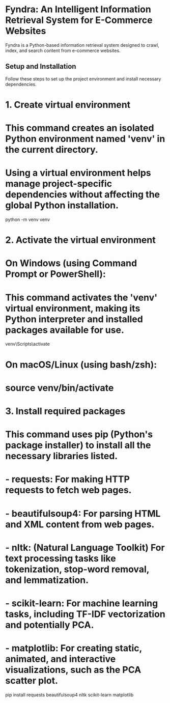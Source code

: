 # Fyndra: An Intelligent Information Retrieval System for E-Commerce Websites

Fyndra is a Python-based information retrieval system designed to crawl, index, and search content from e-commerce websites.

## Setup and Installation

Follow these steps to set up the project environment and install necessary dependencies.

# 1. Create virtual environment

# This command creates an isolated Python environment named 'venv' in the current directory.
# Using a virtual environment helps manage project-specific dependencies without affecting the global Python installation.

python -m venv venv

# 2. Activate the virtual environment

# On Windows (using Command Prompt or PowerShell):
# This command activates the 'venv' virtual environment, making its Python interpreter and installed packages available for use.

venv\Scripts\activate

# On macOS/Linux (using bash/zsh):
# source venv/bin/activate  

# 3. Install required packages

# This command uses pip (Python's package installer) to install all the necessary libraries listed.
# - requests: For making HTTP requests to fetch web pages.
# - beautifulsoup4: For parsing HTML and XML content from web pages.
# - nltk: (Natural Language Toolkit) For text processing tasks like tokenization, stop-word removal, and lemmatization.
# - scikit-learn: For machine learning tasks, including TF-IDF vectorization and potentially PCA.
# - matplotlib: For creating static, animated, and interactive visualizations, such as the PCA scatter plot.

pip install requests beautifulsoup4 nltk scikit-learn matplotlib